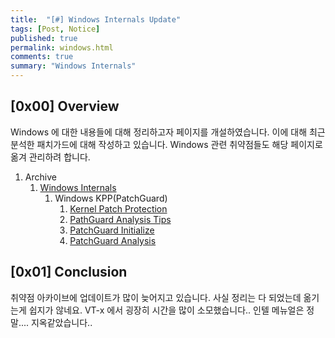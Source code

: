 ```yaml
---
title:  "[#] Windows Internals Update"
tags: [Post, Notice]
published: true
permalink: windows.html
comments: true
summary: "Windows Internals"
---
```


## [0x00] Overview

Windows 에 대한 내용들에 대해 정리하고자 페이지를 개설하였습니다.
이에 대해 최근 분석한 패치가드에 대해 작성하고 있습니다. Windows 관련 취약점들도 해당 페이지로 옮겨 관리하려 합니다.

1. Archive
   1. [Windows Internals](https://shhoya.github.io/windows_intro.html)
      1. Windows KPP(PatchGuard)
         1. [Kernel Patch Protection](https://shhoya.github.io/windows_pgintro.html)
         2. [PathGuard Analysis Tips](https://shhoya.github.io/windows_pgdbg.html)
         3. [PatchGuard Initialize](https://shhoya.github.io/windows_pginit.html)
         4. [PatchGuard Analysis](https://shhoya.github.io/windows_pganalysis.html)



## [0x01] Conclusion

취약점 아카이브에 업데이트가 많이 늦어지고 있습니다. 사실 정리는 다 되었는데 옮기는게 쉽지가 않네요.
VT-x 에서 굉장히 시간을 많이 소모했습니다.. 인텔 메뉴얼은 정말.... 지옥같았습니다..


